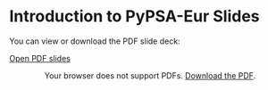 # Introduction to PyPSA-Eur Slides

You can view or download the PDF slide deck:

[Open PDF slides](slides.pdf)

<div style="text-align: center;">
  <object data="slides.pdf" type="application/pdf" width="100%" height="600">
    <p>Your browser does not support PDFs.
       <a href="slides.pdf">Download the PDF</a>.
    </p>
  </object>
</div>